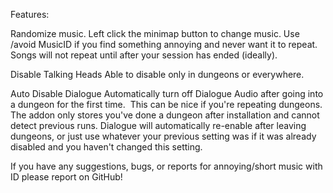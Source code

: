 Features:

Randomize music.
  Left click the minimap button to change music.
  Use /avoid MusicID if you find something annoying and never want it to repeat. 
  Songs will not repeat until after your session has ended (ideally).

Disable Talking Heads
  Able to disable only in dungeons or everywhere.

Auto Disable Dialogue
  Automatically turn off Dialogue Audio after going into a dungeon for the first time.  This can be nice if you're repeating dungeons.
  The addon only stores you've done a dungeon after installation and cannot detect previous runs.
  Dialogue will automatically re-enable after leaving dungeons, or just use whatever your previous setting was if it was already disabled and you haven't changed this setting.

If you have any suggestions, bugs, or reports for annoying/short music with ID please report on GitHub!
